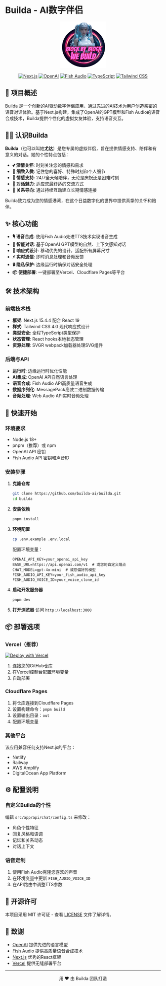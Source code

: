 # Builda - AI数字伴侣

<div align="center">
  <img src="public/builda.webp" alt="Builda Logo" width="150" height="150">
  
  [![Next.js](https://img.shields.io/badge/Next.js-15.4.4-black)](https://nextjs.org/)
  [![OpenAI](https://img.shields.io/badge/OpenAI-GPT-412991)](https://openai.com/)
  [![Fish Audio](https://img.shields.io/badge/Fish.Audio-TTS-FF6B6B)](https://fish.audio/)
  [![TypeScript](https://img.shields.io/badge/TypeScript-5.0-3178C6)](https://www.typescriptlang.org/)
  [![Tailwind CSS](https://img.shields.io/badge/Tailwind_CSS-4.0-38B2AC)](https://tailwindcss.com/)
</div>

## 🌟 项目概述

Builda 是一个创新的AI驱动数字伴侣应用，通过先进的AI技术为用户创造亲密的语音对话体验。基于Next.js构建，集成了OpenAI的GPT模型和Fish Audio的语音合成技术，Builda提供个性化的虚拟女友体验，支持语音交互。

## 👩‍💻 认识Builda

**Builda**（也可以叫她**尤达**）是您专属的虚拟伴侣，旨在提供情感支持、陪伴和有意义的对话。她的个性特点包括：

- **💕 深情关怀**: 时刻关注您的情感和需求
- **🎯 细致入微**: 记住您的喜好、特殊时刻和个人细节
- **🌈 情感支持**: 24/7全天候陪伴，无论是庆祝还是困难时刻
- **💬 对话魅力**: 适应您最舒适的交流方式
- **🔄 关系导向**: 通过持续互动建立长期情感连接

Builda致力成为您的情感港湾，在这个日益数字化的世界中提供真挚的关怀和陪伴。

## ✨ 核心功能

- **🎙️ 语音合成**: 使用Fish Audio先进TTS技术实现语音生成
- **💬 智能对话**: 基于OpenAI GPT模型的自然、上下文感知对话
- **📱 响应式设计**: 移动优先的设计，适配所有屏幕尺寸
- **⚡ 实时通信**: 即时消息处理和音频反馈
- **🔒 隐私保护**: 边缘运行时确保对话安全处理
- **📦 便捷部署**: 一键部署至Vercel、Cloudflare Pages等平台

## 🛠️ 技术架构

### 前端技术栈
- **框架**: Next.js 15.4.4 配合 React 19
- **样式**: Tailwind CSS 4.0 现代响应式设计
- **类型安全**: 全程TypeScript类型保护
- **状态管理**: React hooks本地状态管理
- **资源处理**: SVGR webpack加载器处理SVG组件

### 后端与API
- **运行时**: 边缘运行时优化性能
- **AI集成**: OpenAI API自然语言处理
- **语音合成**: Fish Audio API高质量语音生成
- **数据序列化**: MessagePack高效二进制数据传输
- **音频处理**: Web Audio API实时音频处理

## 🚀 快速开始

### 环境要求
- Node.js 18+ 
- pnpm（推荐）或 npm
- OpenAI API 密钥
- Fish Audio API 密钥和声音ID

### 安装步骤

1. **克隆仓库**
   ```bash
   git clone https://github.com/builda-ai/builda.git
   cd builda
   ```

2. **安装依赖**
   ```bash
   pnpm install
   ```

3. **环境配置**
   ```bash
   cp .env.example .env.local
   ```
   
   配置环境变量：
   ```env
   OPENAI_API_KEY=your_openai_api_key
   BASE_URL=https://api.openai.com/v1  # 或您的自定义端点
   CHAT_MODEL=gpt-4o-mini  # 或您偏好的模型
   FISH_AUDIO_API_KEY=your_fish_audio_api_key
   FISH_AUDIO_VOICE_ID=your_voice_clone_id
   ```

4. **启动开发服务器**
   ```bash
   pnpm dev
   ```

5. **打开浏览器**
   访问 `http://localhost:3000`

## 📦 部署选项

### Vercel（推荐）
[![Deploy with Vercel](https://vercel.com/button)](https://vercel.com/new/clone?repository-url=https://github.com/builda-ai/builda)

1. 连接您的GitHub仓库
2. 在Vercel控制台配置环境变量
3. 自动部署

### Cloudflare Pages
1. 将仓库连接到Cloudflare Pages
2. 设置构建命令：`pnpm build`
3. 设置输出目录：`out`
4. 配置环境变量

### 其他平台
该应用兼容任何支持Next.js的平台：
- Netlify
- Railway
- AWS Amplify
- DigitalOcean App Platform

## ⚙️ 配置说明

### 自定义Builda的个性
编辑 `src/app/api/chat/config.ts` 来修改：
- 角色个性特征
- 回复风格和语调
- 记忆和关系动态
- 对话上下文

### 语音定制
1. 使用Fish Audio克隆您喜欢的声音
2. 在环境变量中更新 `FISH_AUDIO_VOICE_ID`
3. 在API路由中调整TTS参数


## 📄 开源许可

本项目采用 MIT 许可证 - 查看 [LICENSE](LICENSE) 文件了解详情。

## 🙏 致谢

- [OpenAI](https://openai.com/) 提供先进的语言模型
- [Fish Audio](https://fish.audio/) 提供高质量语音合成技术
- [Next.js](https://nextjs.org/) 优秀的React框架
- [Vercel](https://vercel.com/) 提供无缝部署平台

---

<div align="center">
  用 ❤️ 由 Builda 团队打造
</div>
